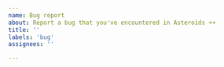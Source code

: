 ```yaml
---
name: Bug report
about: Report a bug that you've encountered in Asteroids ++
title: ''
labels: 'bug'
assignees: ''

---
```

